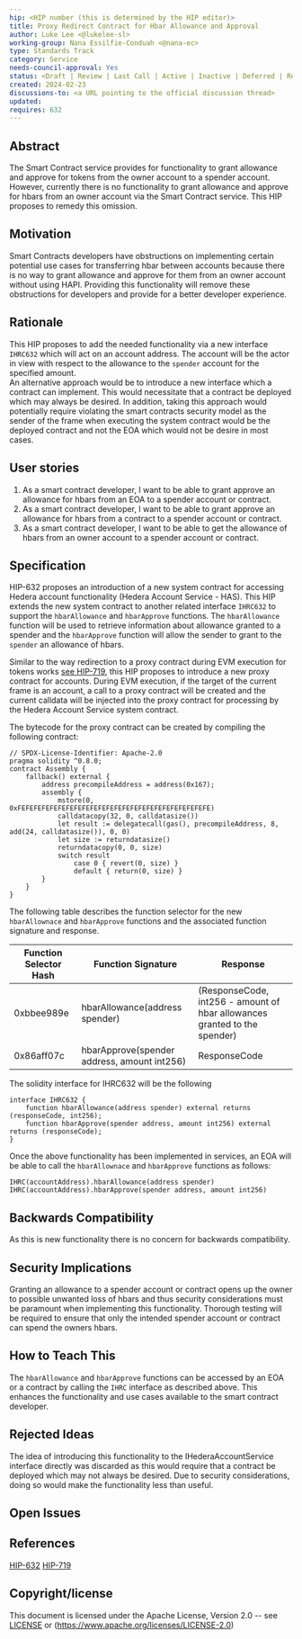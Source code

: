 ```yaml
---
hip: <HIP number (this is determined by the HIP editor)>
title: Proxy Redirect Contract for Hbar Allowance and Approval
author: Luke Lee <@lukelee-sl>
working-group: Nana Essilfie-Conduah <@nana-ec>
type: Standards Track 
category: Service
needs-council-approval: Yes
status: <Draft | Review | Last Call | Active | Inactive | Deferred | Rejected | Withdrawn | Accepted | Final | Replaced>
created: 2024-02-23
discussions-to: <a URL pointing to the official discussion thread>
updated: 
requires: 632
---
```


## Abstract

The Smart Contract service provides for functionality to grant allowance and approve for tokens from the owner account to a spender account.
However, currently there is no functionality to grant allowance and approve for hbars from an owner account via the Smart Contract service.
This HIP proposes to remedy this omission.

## Motivation

Smart Contracts developers have obstructions on implementing certain potential use cases for transferring hbar between accounts because there is no way to grant allowance and approve for them from an owner account without using HAPI.
Providing this functionality will remove these obstructions for developers and provide for a better developer experience.

## Rationale

This HIP proposes to add the needed functionality via a new interface `IHRC632` which will act on an account address.  The account will be the actor in view with respect to the allowance to the `spender` account for the specified amount.  
An alternative approach would be to introduce a new interface which a contract can implement.  This would necessitate that a contract be deployed which may always be desired.  In addition, taking this approach would potentially require violating the
smart contracts security model as the sender of the frame when executing the system contract would be the deployed contract and not the EOA which would not be desire in most cases.

## User stories

1. As a smart contract developer, I want to be able to grant approve an allowance for hbars from an EOA to a spender account or contract.
2. As a smart contract developer, I want to be able to grant approve an allowance for hbars from a contract to a spender account or contract.
3. As a smart contract developer, I want to be able to get the allowance of hbars from an owner account to a spender account or contract.

## Specification

HIP-632 proposes an introduction of a new system contract for accessing Hedera account functionality (Hedera Account Service - HAS).
This HIP extends the new system contract to another related interface `IHRC632` to support the `hbarAllowance` and `hbarApprove` functions.
The `hbarAllowance` function will be used to retrieve information about allowance granted to a spender and the `hbarApprove` function will allow the sender to grant to the `spender` an allowance of hbars.


Similar to the way redirection to a proxy contract during EVM execution for tokens works [see HIP-719](https://github.com/hashgraph/hedera-improvement-proposal/blob/main/HIP/hip-719.md),
this HIP proposes to introduce a new proxy contract for accounts.  During EVM execution, if the target of the current frame is an account, a call to a proxy contract will be created and the current calldata will be injected into 
the proxy contract for processing by the Hedera Account Service system contract.

The bytecode for the proxy contract can be created by compiling the following contract:

```solidity
// SPDX-License-Identifier: Apache-2.0
pragma solidity ^0.8.0;
contract Assembly {
	fallback() external {
		address precompileAddress = address(0x167);
		assembly {
			mstore(0, 0xFEFEFEFEFEFEFEFEFEFEFEFEFEFEFEFEFEFEFEFEFEFEFEFE)
			calldatacopy(32, 0, calldatasize())
			let result := delegatecall(gas(), precompileAddress, 8, add(24, calldatasize()), 0, 0)
			let size := returndatasize()
			returndatacopy(0, 0, size)
			switch result
				case 0 { revert(0, size) }
				default { return(0, size) }
		}
	}
}
```

The following table describes the function selector for the new `hbarAllownace` and `hbarApprove` functions and the associated function signature and response.

| Function Selector Hash | Function Signature                          | Response                                                                  | 
|------------------------|---------------------------------------------|---------------------------------------------------------------------------|
| 0xbbee989e             | hbarAllowance(address spender)              | (ResponseCode, int256 - amount of hbar allowances granted to the spender) | 
| 0x86aff07c             | hbarApprove(spender address, amount int256) | ResponseCode                                                              |

The solidity interface for IHRC632 will be the following

```
interface IHRC632 {
    function hbarAllowance(address spender) external returns (responseCode, int256);
    function hbarApprove(spender address, amount int256) external returns (responseCode);
}
```

Once the above functionality has been implemented in services, an EOA will be able to call the `hbarAllownace` and `hbarApprove` functions as follows:

```
IHRC(accountAddress).hbarAllowance(address spender)
IHRC(accountAddress).hbarApprove(spender address, amount int256)
```


## Backwards Compatibility

As this is new functionality there is no concern for backwards compatibility.

## Security Implications

Granting an allowance to a spender account or contract opens up the owner to possible unwanted loss of hbars and thus security considerations must be paramount 
when implementing this functionality.  Thorough testing will be required to ensure that only the intended spender account or contract can spend the owners hbars.

## How to Teach This

The `hbarAllowance` and `hbarApprove` functions can be accessed by an EOA or a contract by calling the `IHRC` interface as described above.  This enhances the functionality and use cases
available to the smart contract developer.

## Rejected Ideas

The idea of introducing this functionality to the IHederaAccountService interface directly was discarded as this would require that a contract be deployed which may not always be desired.  Due to security considerations, doing so would make the functionality less than useful.

## Open Issues

## References

[HIP-632](https://github.com/hashgraph/hedera-improvement-proposal/blob/main/HIP/hip-632.md)
[HIP-719](https://github.com/hashgraph/hedera-improvement-proposal/blob/main/HIP/hip-719.md)

## Copyright/license

This document is licensed under the Apache License, Version 2.0 -- see [LICENSE](../LICENSE) or (https://www.apache.org/licenses/LICENSE-2.0)
